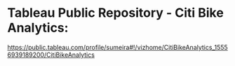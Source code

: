 # Tableau Public Repository - Citi Bike Analytics:
https://public.tableau.com/profile/sumeira#!/vizhome/CitiBikeAnalytics_15556939189200/CitiBikeAnalytics



